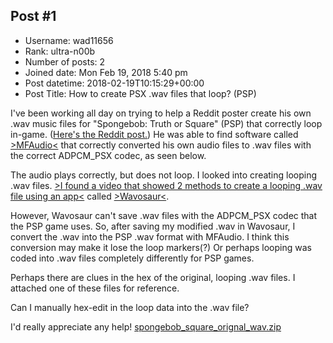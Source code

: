 ## Post #1
- Username: wad11656
- Rank: ultra-n00b
- Number of posts: 2
- Joined date: Mon Feb 19, 2018 5:40 pm
- Post datetime: 2018-02-19T10:15:29+00:00
- Post Title: How to create PSX .wav files that loop? (PSP)

I've been working all day on trying to help a Reddit poster create his own .wav music files for "Spongebob: Truth or Square" (PSP) that correctly loop in-game. ([Here's the Reddit post.](https://www.reddit.com/r/PSP/comments/7ycv3z/need_help_with_replacing_game_music_for_a_psp/)) He was able to find software called [>MFAudio<](https://www.zophar.net/utilities/ps2util/mfaudio-1-1.html) that correctly converted his own audio files to .wav files with the correct ADPCM_PSX codec, as seen below.



The audio plays correctly, but does not loop. I looked into creating looping .wav files. [>I found a video that showed 2 methods to create a looping .wav file using an app<](https://www.youtube.com/watch?v=1ly1KOhiQu0) called [>Wavosaur<](https://www.wavosaur.com/download.php).

However, Wavosaur can't save .wav files with the ADPCM_PSX codec that the PSP game uses. So, after saving my modified .wav in Wavosaur, I convert the .wav into the PSP .wav format with MFAudio. I think this conversion may make it lose the loop markers(?) Or perhaps looping was coded into .wav files completely differently for PSP games.

Perhaps there are clues in the hex of the original, looping .wav files. I attached one of these files for reference.

Can I manually hex-edit in the loop data into the .wav file?

I'd really appreciate any help!
[spongebob_square_orignal_wav.zip](https://xentaxbackup.github.io/file/13931_spongebob_square_orignal_wav.zip)
